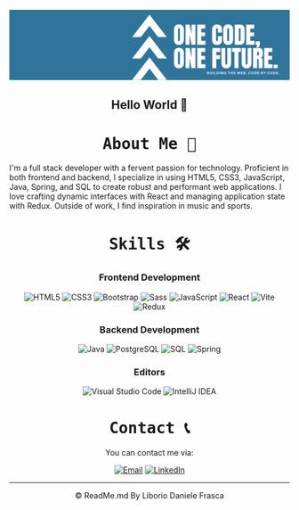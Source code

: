 <!-- Banner -->
<p align="center">
  <img src="banner_git.png" alt="Banner">
</p>


<!-- Introduction -->
<h2 align="center">Hello World 👋</h2>

<!-- About Me -->
<h1 align="center"><tt>About Me 🚀</tt></h1>
<p>I'm a full stack developer with a fervent passion for technology. Proficient in both frontend and backend, I specialize in using HTML5, CSS3, JavaScript, Java, Spring, and SQL to create robust and performant web applications. I love crafting dynamic interfaces with React and managing application state with Redux. Outside of work, I find inspiration in music and sports.</p>

<!-- Skills -->
<h1 align="center"><tt>Skills 🛠️</tt></h1>

<!-- Frontend -->
<h3 align="center">Frontend Development</h3>
<p align="center">
  <img src="https://img.shields.io/badge/HTML5-E34F26?style=for-the-badge&logo=html5&logoColor=white" alt="HTML5">
  <img src="https://img.shields.io/badge/CSS3-1572B6?style=for-the-badge&logo=css3&logoColor=white" alt="CSS3">
  <img src="https://img.shields.io/badge/Bootstrap-563D7C?style=for-the-badge&logo=bootstrap&logoColor=white" alt="Bootstrap">
  <img src="https://img.shields.io/badge/Sass-CC6699?style=for-the-badge&logo=sass&logoColor=white" alt="Sass">
  <img src="https://img.shields.io/badge/JavaScript-F7DF1E?style=for-the-badge&logo=javascript&logoColor=black" alt="JavaScript">
  <img src="https://img.shields.io/badge/React-61DAFB?style=for-the-badge&logo=react&logoColor=white" alt="React">
  <img src="https://img.shields.io/badge/Vite-646CFF?style=for-the-badge&logo=vite&logoColor=white" alt="Vite">
  <img src="https://img.shields.io/badge/Redux-764ABC?style=for-the-badge&logo=redux&logoColor=white" alt="Redux">
</p>

<!-- Backend -->
<h3 align="center">Backend Development</h3>
<p align="center">
  <img src="https://img.shields.io/badge/Java-007396?style=for-the-badge&logo=java&logoWidth=40&logoColor=white" alt="Java">
  <img src="https://img.shields.io/badge/PostgreSQL-336791?style=for-the-badge&logo=postgresql&logoColor=white" alt="PostgreSQL">
  <img src="https://img.shields.io/badge/SQL-4479A1?style=for-the-badge&logo=postgresql&logoColor=white" alt="SQL">
  <img src="https://img.shields.io/badge/Spring-6DB33F?style=for-the-badge&logo=spring&logoColor=white" alt="Spring">
</p>

<!-- Editors -->
<h3 align="center">Editors</h3>
<p align="center">
  <img src="https://img.shields.io/badge/Visual%20Studio%20Code-007ACC?style=for-the-badge&logo=visual-studio-code&logoColor=white" alt="Visual Studio Code">
  <img src="https://img.shields.io/badge/IntelliJ%20IDEA-000000?style=for-the-badge&logo=intellij-idea&logoColor=white" alt="IntelliJ IDEA">
</p>

<!-- Contact -->
<h1 align="center"><tt>Contact 📞</tt></h1>
<p align="center">You can contact me via:</p>
<p align="center">
  <a href="mailto:frascaliboriodaniele@gmail.com"><img src="https://img.shields.io/badge/Email-D14836?style=for-the-badge&logo=gmail&logoColor=white" alt="Email"></a>
  <a href="https://www.linkedin.com/in/dano-fra"><img src="https://img.shields.io/badge/LinkedIn-0077B5?style=for-the-badge&logo=linkedin&logoColor=white" alt="LinkedIn"></a>
</p>

<!-- Footer -->
<hr/>
<p align="center">&copy; ReadMe.md By Liborio Daniele Frasca</p>

